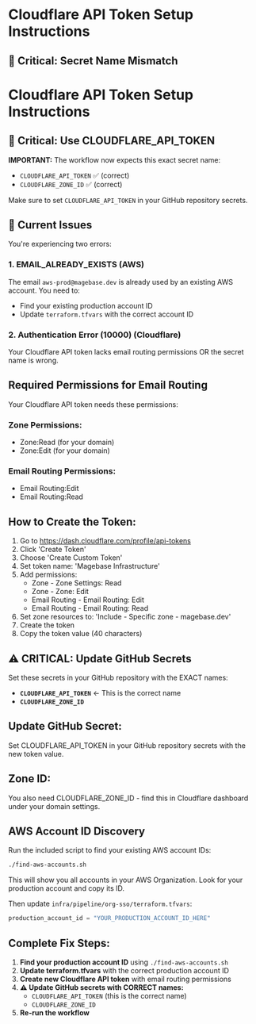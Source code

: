 # Cloudflare API Token Setup Instructions

## 🚨 Critical: Secret Name Mismatch

# Cloudflare API Token Setup Instructions

## 🚨 Critical: Use CLOUDFLARE_API_TOKEN

**IMPORTANT:** The workflow now expects this exact secret name:

- `CLOUDFLARE_API_TOKEN` ✅ (correct)
- `CLOUDFLARE_ZONE_ID` ✅ (correct)

Make sure to set `CLOUDFLARE_API_TOKEN` in your GitHub repository secrets.

## 🚨 Current Issues

You're experiencing two errors:

### 1. EMAIL_ALREADY_EXISTS (AWS)

The email `aws-prod@magebase.dev` is already used by an existing AWS account. You need to:

- Find your existing production account ID
- Update `terraform.tfvars` with the correct account ID

### 2. Authentication Error (10000) (Cloudflare)

Your Cloudflare API token lacks email routing permissions OR the secret name is wrong.

## Required Permissions for Email Routing

Your Cloudflare API token needs these permissions:

### Zone Permissions:

- Zone:Read (for your domain)
- Zone:Edit (for your domain)

### Email Routing Permissions:

- Email Routing:Edit
- Email Routing:Read

## How to Create the Token:

1. Go to https://dash.cloudflare.com/profile/api-tokens
2. Click 'Create Token'
3. Choose 'Create Custom Token'
4. Set token name: 'Magebase Infrastructure'
5. Add permissions:
   - Zone - Zone Settings: Read
   - Zone - Zone: Edit
   - Email Routing - Email Routing: Edit
   - Email Routing - Email Routing: Read
6. Set zone resources to: 'Include - Specific zone - magebase.dev'
7. Create the token
8. Copy the token value (40 characters)

## ⚠️ CRITICAL: Update GitHub Secrets

Set these secrets in your GitHub repository with the EXACT names:

- **`CLOUDFLARE_API_TOKEN`** ← This is the correct name
- **`CLOUDFLARE_ZONE_ID`**

## Update GitHub Secret:

Set CLOUDFLARE_API_TOKEN in your GitHub repository secrets with the new token value.

## Zone ID:

You also need CLOUDFLARE_ZONE_ID - find this in Cloudflare dashboard under your domain settings.

## AWS Account ID Discovery

Run the included script to find your existing AWS account IDs:

```bash
./find-aws-accounts.sh
```

This will show you all accounts in your AWS Organization. Look for your production account and copy its ID.

Then update `infra/pipeline/org-sso/terraform.tfvars`:

```terraform
production_account_id = "YOUR_PRODUCTION_ACCOUNT_ID_HERE"
```

## Complete Fix Steps:

1. **Find your production account ID** using `./find-aws-accounts.sh`
2. **Update terraform.tfvars** with the correct production account ID
3. **Create new Cloudflare API token** with email routing permissions
4. **⚠️ Update GitHub secrets with CORRECT names:**
   - `CLOUDFLARE_API_TOKEN` (this is the correct name)
   - `CLOUDFLARE_ZONE_ID`
5. **Re-run the workflow**
